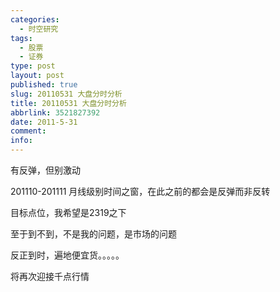 ```yaml
---
categories:
  - 时空研究
tags:
  - 股票
  - 证券
type: post
layout: post
published: true
slug: 20110531 大盘分时分析
title: 20110531 大盘分时分析
abbrlink: 3521827392
date: 2011-5-31
comment:
info:
---
```

有反弹，但别激动

201110-201111 月线级别时间之窗，在此之前的都会是反弹而非反转

目标点位，我希望是2319之下

至于到不到，不是我的问题，是市场的问题

反正到时，遍地便宜货。。。。。

将再次迎接千点行情
